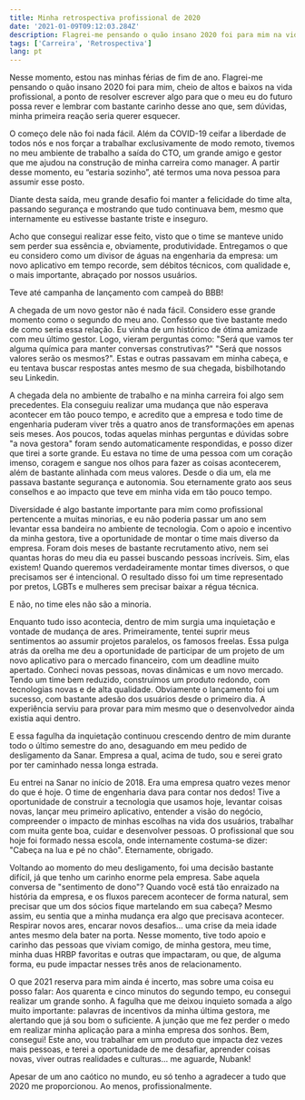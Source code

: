 ```yaml
---
title: Minha retrospectiva profissional de 2020
date: '2021-01-09T09:12:03.284Z'
description: Flagrei-me pensando o quão insano 2020 foi para mim na vida profissional e resolvi escrever esse resumo.
tags: ['Carreira', 'Retrospectiva']
lang: pt
---
```


Nesse momento, estou nas minhas férias de fim de ano. Flagrei-me pensando o quão insano 2020 foi para mim, cheio de altos e baixos na vida profissional, a ponto de resolver escrever algo para que o meu eu do futuro possa rever e lembrar com bastante carinho desse ano que, sem dúvidas, minha primeira reação seria querer esquecer.

O começo dele não foi nada fácil. Além da COVID-19 ceifar a liberdade de todos nós e nos forçar a trabalhar exclusivamente de modo remoto, tivemos no meu ambiente de trabalho a saída do CTO, um grande amigo e gestor que me ajudou na construção de minha carreira como manager. A partir desse momento, eu “estaria sozinho”, até termos uma nova pessoa para assumir esse posto. 

Diante desta saída, meu grande desafio foi manter a felicidade do time alta, passando segurança e mostrando que tudo continuava bem, mesmo que internamente eu estivesse bastante triste e inseguro. 

Acho que consegui realizar esse feito, visto que o time se manteve unido sem perder sua essência e, obviamente, produtividade. Entregamos o que eu considero como um divisor de águas na engenharia da empresa: um novo aplicativo em tempo recorde, sem débitos técnicos, com qualidade e, o mais importante, abraçado por nossos usuários.

Teve até campanha de lançamento com campeã do BBB!

A chegada de um novo gestor não é nada fácil. Considero esse grande momento como o segundo do meu ano. Confesso que tive bastante medo de como seria essa relação. Eu vinha de um histórico de ótima amizade com meu último gestor. Logo, vieram perguntas como: "Será que vamos ter alguma química para manter conversas construtivas?" "Será que nossos valores serão os mesmos?". Estas e outras passavam em minha cabeça, e eu tentava buscar respostas antes mesmo de sua chegada, bisbilhotando seu Linkedin.

A chegada dela no ambiente de trabalho e na minha carreira foi algo sem precedentes. Ela conseguiu realizar uma mudança que não esperava acontecer em tão pouco tempo, e acredito que a empresa e todo time de engenharia puderam viver três a quatro anos de transformações em apenas seis meses. Aos poucos, todas aquelas minhas perguntas e dúvidas sobre "a nova gestora" foram sendo automaticamente respondidas, e posso dizer que tirei a sorte grande. Eu estava no time de uma pessoa com um coração imenso, coragem e sangue nos olhos para fazer as coisas acontecerem, além de bastante alinhada com meus valores. Desde o dia um, ela me passava bastante segurança e autonomia. Sou eternamente grato aos seus conselhos e ao impacto que teve em minha vida em tão pouco tempo.

Diversidade é algo bastante importante para mim como profissional pertencente a muitas minorias, e eu não poderia passar um ano sem levantar essa bandeira no ambiente de tecnologia. Com o apoio e incentivo da minha gestora, tive a oportunidade de montar o time mais diverso da empresa. Foram dois meses de bastante recrutamento ativo, nem sei quantas horas do meu dia eu passei buscando pessoas incríveis. Sim, elas existem!  Quando queremos verdadeiramente montar times diversos, o que precisamos ser é intencional. O resultado disso foi um time representado por pretos, LGBTs e mulheres sem precisar baixar a régua técnica. 

E não, no time eles não são a minoria.

Enquanto tudo isso acontecia, dentro de mim surgia uma inquietação e vontade de mudança de ares. Primeiramente, tentei suprir meus sentimentos ao assumir projetos paralelos, os famosos freelas. Essa pulga atrás da orelha me deu a oportunidade de participar de um projeto de um novo aplicativo para o mercado financeiro, com um deadline muito apertado. Conheci novas pessoas, novas dinâmicas e um novo mercado. Tendo um time bem reduzido, construímos um produto redondo, com tecnologias novas e de alta qualidade. Obviamente o lançamento foi um sucesso, com bastante adesão dos usuários desde o primeiro dia. A experiência serviu para provar para mim mesmo que o desenvolvedor ainda existia aqui dentro. 

E essa fagulha da inquietação continuou crescendo dentro de mim durante todo o último semestre do ano, desaguando em meu pedido de desligamento da Sanar. Empresa a qual, acima de tudo, sou e serei grato por ter caminhado nessa longa estrada. 

Eu entrei na Sanar no início de 2018. Era uma empresa quatro vezes menor do que é hoje. O time de engenharia dava para contar nos dedos! Tive a oportunidade de construir a tecnologia que usamos hoje, levantar coisas novas, lançar meu primeiro aplicativo, entender a visão do negócio, compreender o impacto de minhas escolhas na vida dos usuários, trabalhar com muita gente boa, cuidar e desenvolver pessoas. O profissional que sou hoje foi formado nessa escola, onde internamente costuma-se dizer: "Cabeça na lua e pé no chão". Eternamente, obrigado.

Voltando ao momento do meu desligamento, foi uma decisão bastante difícil, já que tenho um carinho enorme pela empresa. Sabe aquela conversa de "sentimento de dono"? Quando você está tão enraizado na história da empresa, e os fluxos parecem acontecer de forma natural, sem precisar que um dos sócios fique martelando em sua cabeça? Mesmo assim, eu sentia que a minha mudança era algo que precisava acontecer. Respirar novos ares, encarar novos desafios... uma crise da meia idade antes mesmo dela bater na porta. Nesse momento, tive todo apoio e carinho das pessoas que viviam comigo, de minha gestora, meu time, minha duas HRBP favoritas e outras que impactaram, ou que, de alguma forma, eu pude impactar nesses três anos de relacionamento.

O que 2021 reserva para mim ainda é incerto, mas sobre uma coisa eu posso falar: Aos quarenta e cinco minutos do segundo tempo, eu consegui realizar um grande sonho. A fagulha que me deixou inquieto somada a algo muito importante: palavras de incentivos da minha última gestora, me alertando que já sou bom o suficiente. A junção que me fez perder o medo em realizar minha aplicação para a minha empresa dos sonhos. Bem, consegui! Este ano, vou trabalhar em um produto que impacta dez vezes mais pessoas, e terei a oportunidade de me desafiar, aprender coisas novas, viver outras realidades e culturas… me aguarde, Nubank!

Apesar de um ano caótico no mundo, eu só tenho a agradecer a tudo que 2020 me proporcionou. Ao menos, profissionalmente.
